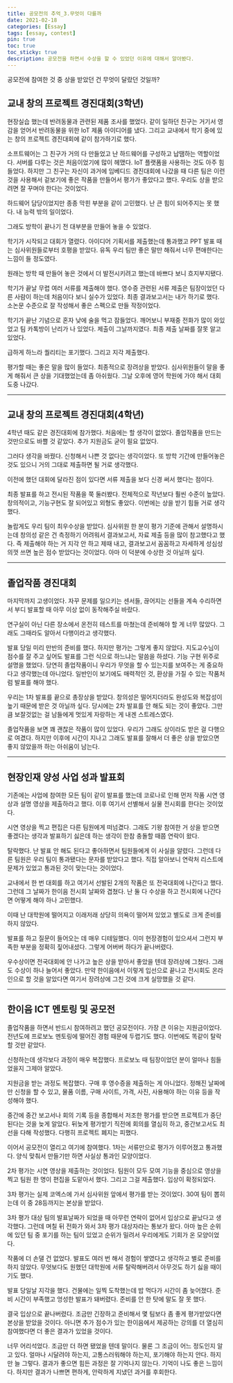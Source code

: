 ```yaml
---
title: 공모전의 추억_3.무엇이 다를까
date: 2021-02-18
categories: [Essay]
tags: [essay, contest]
pin: true
toc: true
toc_sticky: true
description: 공모전을 하면서 수상을 할 수 있었던 이유에 대해서 알아봤다.
---
```


공모전에 참여한 것 중 상을 받았던 건 무엇이 달랐던 것일까?

## __교내 창의 프로젝트 경진대회(3학년)__

현장실습 했는데 반려동물과 관련된 제품 조사를 했었다. 같이 일하던 친구는 거기서 영감을 얻어서 반려동물을 위한 IoT 제품 아이디어를 냈다. 그리고 교내에서 학기 중에 있는 창의 프로젝트 경진대회에 같이 참가하기로 했다.

소프트웨어는 그 친구가 거의 다 만들었고 난 하드웨어를 구성하고 납땜하는 역할이었다. 서버를 다루는 것은 처음이었기에 많이 헤맸다. IoT 플랫폼을 사용하는 것도 아주 힘들었다. 하지만 그 친구는 자신이 과거에 임베디드 경진대회에 나갔을 때 다른 팀은 이런 것을 사용해서 겉보기에 좋은 작품을 만들어서 평가가 좋았다고 했다. 우리도 상을 받으려면 잘 꾸며야 한다는 것이었다.

하드웨어 담당이었지만 종종 막힌 부분을 같이 고민했다. 난 큰 힘이 되어주지는 못 했다. 내 능력 밖의 일이었다.

그래도 방학이 끝나기 전 대부분을 만들어 놓을 수 있었다.

학기가 시작되고 대회가 열렸다. 아이디어 기획서를 제출했는데 통과했고 PPT 발표 때는 심사위원들로부터 호평을 받았다. 유독 우리 팀만 좋은 말만 해줘서 너무 편애한다는 느낌이 들 정도였다.

원래는 방학 때 만들어 놓은 것에서 더 발전시키려고 했는데 바쁘다 보니 흐지부지됐다.

학기가 끝날 무렵 여러 서류를 제출해야 했다. 영수증 관련된 서류 제출은 팀장이었던 다른 사람이 하는데 처음이다 보니 실수가 있었다. 최종 결과보고서는 내가 하기로 했다. 소논문 수준으로 잘 작성해서 좋은 스펙으로 만들 작정이었다.

학기가 끝난 기념으로 혼자 낮에 술을 먹고 잠들었다. 깨어보니 부재중 전화가 많이 와있었고 팀 카톡방이 난리가 나 있었다. 제출이 그날까지였다. 최종 제출 날짜를 잘못 알고 있었다.

급하게 하느라 퀄리티는 포기했다. 그리고 지각 제출했다.

평가할 때는 좋은 말을 많이 들었다. 최종적으로 장려상을 받았다. 심사위원들이 말을 좋게 해줘서 큰 상을 기대했었는데 좀 아쉬웠다. 그날 오후에 영어 학원에 가야 해서 대회 도중 나갔다.

***

## __교내 창의 프로젝트 경진대회(4학년)__

4학년 때도 같은 경진대회에 참가했다. 처음에는 할 생각이 없었다. 졸업작품을 만드는 것만으로도 바쁠 것 같았다. 추가 지원금도 굳이 필요 없었다.

그러다 생각을 바꿨다. 신청해서 나쁜 것 없다는 생각이었다. 또 방학 기간에 만들어놓은 것도 있으니 거의 그대로 제출하면 될 거로 생각했다.

이전에 했던 대회에 달라진 점이 있다면 서류 제출을 보다 신경 써서 했다는 점이다.

최종 발표를 하고 전시된 작품을 쭉 둘러봤다. 전체적으로 작년보다 훨씬 수준이 높았다. 창의적이고, 기능구현도 잘 되어있고 외형도 좋았다. 이번에는 상을 받기 힘들 거로 생각했다.

놀랍게도 우리 팀이 최우수상을 받았다. 심사위원 한 분이 평가 기준에 관해서 설명하시는데 창의성 같은 건 측정하기 어려워서 결과보고서, 자료 제출 등을 많이 참고했다고 했다. 즉 제출해야 하는 거 지각 안 하고 제때 내고, 결과보고서 꼼꼼하고 자세하게 성심성의껏 쓰면 높은 점수 받았다는 것이었다. 아마 이 덕분에 수상한 것 아닐까 싶다.

***

## __졸업작품 경진대회__

마지막까지 고생이었다. 자꾸 문제를 일으키는 센서들, 끊어지는 선들을 계속 수리하면서 부디 발표할 때 아무 이상 없이 동작해주실 바랐다.

연구실이 아닌 다른 장소에서 온전히 테스트를 마쳤는데 준비해야 할 게 너무 많았다. 그래도 그때라도 알아서 다행이라고 생각했다.

발표 당일 미리 만반의 준비를 했다. 하지만 평가는 그렇게 좋지 않았다. 지도교수님이 점수를 잘 주고 싶어도 발표를 그런 식으로 하느냐는 말씀을 하셨다. 기능 구현 위주로 설명을 했었다. 당연히 졸업작품이니 우리가 무엇을 할 수 있는지를 보여주는 게 중요하다고 생각했는데 아니었다. 일반인이 보기에도 매력적인 것, 환상을 가질 수 있는 작품처럼 발표를 해야 했다.

우리는 1차 발표를 끝으로 총장상을 받았다. 창의성은 떨어지더라도 완성도와 복잡성이 높기 때문에 받은 것 아닐까 싶다. 당시에는 2차 발표를 안 해도 되는 것이 좋았다. 그만큼 보잘것없는 걸 남들에게 멋있게 자랑하는 게 내겐 스트레스였다.

졸업작품을 보면 꽤 괜찮은 작품이 많이 있었다. 우리가 그래도 상이라도 받은 걸 다행으로 여겼다. 하지만 이후에 시간이 지나고 그래도 발표를 잘해서 더 좋은 상을 받았으면 좋지 않았을까 하는 아쉬움이 남는다.

***

## __현장인재 양성 사업 성과 발표회__

기존에는 사업에 참여한 모든 팀이 같이 발표를 했는데 코로나로 인해 먼저 작품 시연 영상과 설명 영상을 제출하라고 했다. 이후 여기서 선별해서 실물 전시회를 한다는 것이었다.

시연 영상을 찍고 편집은 다른 팀원에게 떠넘겼다. 그래도 기왕 참여한 거 상을 받으면 좋겠다는 생각과 발표하기 싫은데 하는 생각이 한참 충돌할 때쯤 연락이 왔다.

탈락했다. 난 발표 안 해도 된다고 좋아하면서 팀원들에게 이 사실을 알렸다. 그런데 다른 팀원은 우리 팀이 통과됐다는 문자를 받았다고 했다. 직접 알아보니 연락처 리스트에 문제가 있었고 통과된 것이 맞는다는 것이었다.

교내에서 한 번 대회를 하고 여기서 선발된 2개의 작품은 또 전국대회에 나간다고 했다. 그런데 그 날짜가 한이음 전시회 날짜와 겹쳤다. 난 둘 다 수상을 하고 전시회에 나간다면 어떻게 해야 하나 고민했다.

이때 난 대학원에 떨어지고 이래저래 상당히 의욕이 떨어져 있었고 별도로 크게 준비를 하지 않았다.

발표를 하고 질문이 들어오는 데 매우 디테일했다. 이미 현장경험이 있으셔서 그런지 부족한 부분을 정확히 짚어내셨다. 그렇게 어버버 하다가 끝나버렸다.

우수상이면 전국대회에 안 나가고 높은 상을 받아서 좋았을 텐데 장려상에 그쳤다. 그래도 수상이 하나 늘어서 좋았다. 만약 한이음에서 이렇게 입선으로 끝나고 전시회도 온라인으로 할 것을 알았다면 여기서 장려상에 그친 것에 크게 실망했을 것 같다.

***

## __한이음 ICT 멘토링 및 공모전__

졸업작품을 하면서 반드시 참여하려고 했던 공모전이다. 가장 큰 이유는 지원금이었다. 전년도에 프로보노 멘토링에 떨어진 경험 때문에 두렵기도 했다. 이번에도 똑같이 탈락할 것만 같았다.

신청하는데 생각보다 과정이 매우 복잡했다. 프로보노 때 팀장이었던 분이 얼마나 힘들었을지 그제야 알았다.

지원금을 받는 과정도 복잡했다. 구매 후 영수증을 제출하는 게 아니었다. 정해진 날짜에만 신청을 할 수 있고, 물품 이름, 구매 사이트, 가격, 사진, 사용해야 하는 이유 등을 작성해야 했다.

중간에 중간 보고서나 회의 기록 등을 종합해서 저조한 평가를 받으면 프로젝트가 중단된다는 것을 늦게 알았다. 뒤늦게 평가받기 직전에 회의를 열심히 하고, 중간보고서도 최선을 다해 작성했다. 다행히 프로젝트 폐지는 피했다.

이어서 공모전이 열리고 여기에 참여했다. 1차는 서류만으로 평가가 이루어졌고 통과했다. 양식 맞춰서 만들기만 하면 사실상 통과인 모양이었다.

2차 평가는 시연 영상을 제출하는 것이었다. 팀원이 모두 모여 기능을 중심으로 영상을 찍고 팀원 한 명이 편집을 도맡아서 했다. 그리고 그걸 제출했다. 입상이 확정되었다.

3차 평가는 실제 코엑스에 가서 심사위원 앞에서 평가를 받는 것이었다. 30여 팀이 뽑히는데 이 중 28등까지는 본상을 받았다.

3차 평가 대상 팀의 발표날짜가 되었을 때 아무런 연락이 없어서 입상으로 끝났다고 생각했다. 그런데 며칠 뒤 전화가 와서 3차 평가 대상자라는 통보가 왔다. 아마 높은 순위에 있던 팀 중 포기를 하는 팀이 있었고 순위가 밀려서 우리에게도 기회가 온 모양이었다.

작품에 더 손댈 건 없었다. 발표도 여러 번 해서 경험이 쌓였다고 생각하고 별로 준비를 하지 않았다. 무엇보다도 원했던 대학원에 서류 탈락해버려서 아무것도 하기 싫을 때이기도 했다.

발표 당일날 지각을 했다. 건물에는 일찍 도착했는데 밥 먹다가 시간이 좀 늦어졌다. 준비 시간이 부족했고 엉성한 발표가 돼버렸다. 준비를 안 한 탓에 말도 잘 못 했다.

결국 입상으로 끝나버렸다. 조금만 긴장하고 준비해서 몇 팀보다 좀 좋게 평가받았다면 본상을 받았을 것이다. 아니면 추가 점수가 있는 한이음에서 제공하는 강의를 더 열심히 참여했다면 더 좋은 결과가 있었을 것이다.

너무 어리석었다. 조금만 더 하면 됐었을 텐데 말이다. 물론 그 조금이 어느 정도인지 알고 있다. 얼마나 시달려야 하는지, 고통스러워해야 하는지, 포기해야 하는지 안다. 하지만 늘 그렇다. 결과가 좋으면 힘든 과정은 잘 기억나지 않는다. 기억이 나도 좋은 느낌이다. 하지만 결과가 나쁘면 편하게, 안락하게 지냈던 과거를 후회한다.
